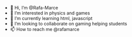 - 👋 Hi, I’m @Rafa-Marce
- 👀 I’m interested in physics and games
- 🌱 I’m currently learning html, javascript
- 💞️ I’m looking to collaborate on gaming helping students
- 📫 How to reach me @rafamarce

<!---
Rafa-Marce/Rafa-Marce is a ✨ special ✨ repository because its `README.md` (this file) appears on your GitHub profile.
You can click the Preview link to take a look at your changes.
--->
